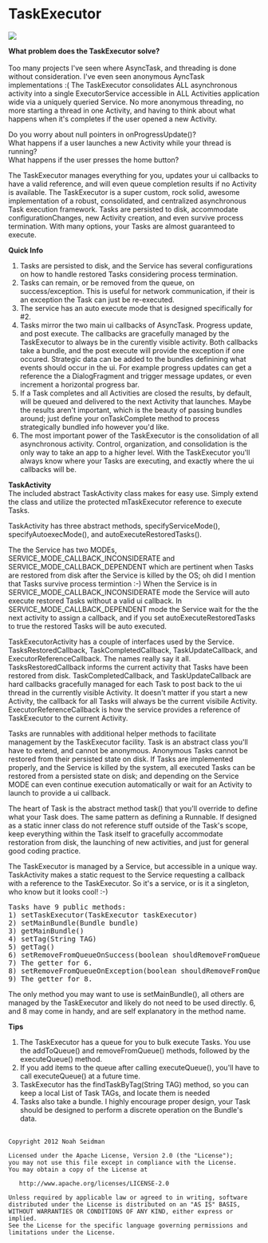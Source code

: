 TaskExecutor
===================

<img src="http://upload.wikimedia.org/wikipedia/commons/thumb/1/1e/Highway_401_by_401-DVP.jpg/320px-Highway_401_by_401-DVP.jpg"/>

<b>What problem does the TaskExecutor solve?</b></br><br>
Too many projects I've seen where AsyncTask, and threading is done without consideration. I've even seen anonymous 
AyncTask implementations :( The TaskExecutor consolidates ALL asynchronous 
activity into a single ExecutorService accessible in ALL Activities application wide via a uniquely queried Service. 
No more anonymous threading, no more starting a thread in one Activity, and having to think about what happens when it's 
completes if the user opened a new Activity. 

Do you worry about null pointers in onProgressUpdate()?<br>
What happens if a user launches a new Activity while your thread is running?<br>
What happens if the user presses the home button?

The TaskExecutor manages everything for you, updates your ui callbacks to have a valid reference, and will even queue 
completion results if no Activity is available. The TaskExecutor is a super custom, rock solid, awesome implementation 
of a robust, consolidated, and centralized asynchronous Task execution framework. Tasks are persisted to disk, 
accommodate configurationChanges, new Activity creation, and even survive process termination. With many options, 
your Tasks are almost guaranteed to execute.

<b>Quick Info</b><br>
1) Tasks are persisted to disk, and the Service has several configurations on how to handle restored Tasks considering process termination.<br>
2) Tasks can remain, or be removed from the queue, on success/exception. This is useful for network communication, if their is an exception
the Task can just be re-executed.<br>
3) The service has an auto execute mode that is designed specifically for #2.<br>
4) Tasks mirror the two main ui callbacks of AsyncTask. Progress update, and post execute. The callbacks are gracefully managed 
by the TaskExecutor to always be in the curently visible activity. Both callbacks take a bundle, and the post execute will 
provide the exception if one occured. Strategic data can be added to the bundles definining what events should occur in the ui. For example 
progress updates can get a reference the a DialogFragment and trigger message updates, or even increment a horizontal progress bar.<br>
5) If a Task completes and all Activities are closed the results, by default, will be queued and delivered to the next Activity that launches. 
Maybe the results aren't important, which is the beauty of passing bundles around; just define your onTaskComplete method to process strategically 
bundled info however you'd like.<br>
6) The most important power of the TaskExecutor is the consolidation of all asynchronous activity. Control, organization, and consolidation is 
the only way to take an app to a higher level. With the TaskExecutor you'll always know where your Tasks are executing, and exactly 
where the ui callbacks will be.<br>

<b>TaskActivity</b><br>
The included abstract TaskActivity class makes for easy use. Simply extend the class and utilize the protected 
mTaskExecutor reference to execute Tasks. 

TaskActivity has three abstract methods, specifyServiceMode(), specifyAutoexecMode(), and 
autoExecuteRestoredTasks(). 

The the Service has two MODEs, SERVICE_MODE_CALLBACK_INCONSIDERATE and SERVICE_MODE_CALLBACK_DEPENDENT which 
are pertinent when Tasks are restored from disk 
after the Service is killed by the OS; oh did I mention that Tasks survive process termintion :-) 
When the Service is in SERVICE_MODE_CALLBACK_INCONSIDERATE mode 
the Service will auto execute restored Tasks without a valid ui callback. In SERVICE_MODE_CALLBACK_DEPENDENT mode the Service 
wait for the the next activity to assign a callback, and if you set autoExecuteRestoredTasks to true the restored 
Tasks will be auto executed.

TaskExecutorActivity has a couple of interfaces used by the Service. TasksRestoredCallback, TaskCompletedCallback, TaskUpdateCallback, 
and ExecutorReferenceCallback. The names really say it all. TasksRestoredCallback informs the current activity 
that Tasks have been restored from disk. TaskCompletedCallback, and TaskUpdateCallback are hard callbacks gracefully managed for each Task 
to post back to the ui thread in the currently visible Activity. It doesn't matter if you start a new Activity, the callback 
for all Tasks will always be the current visibile Activity. ExecutorReferenceCallback is how the service provides 
a reference of TaskExecutor to the current Activity.

Tasks are runnables with additional helper methods to facilitate management by the TaskExecutor facility. 
Task is an abstract class you'll have to extend, and cannot be anonymous. Anonymous Tasks cannot be restored from 
their persisted state on disk. If Tasks are implemented properly, and the Service is killed by the system, all executed 
Tasks can be restored from a persisted state on disk; and depending on the Service MODE can even continue execution 
automatically or wait for an Activity to launch to provide a ui callback.

The heart of Task is the abstract method task() that you'll override to define what your Task does. The same pattern as defining 
a Runnable. If designed as a static inner class do not reference stuff outside of the Task's scope, keep everything 
within the Task itself to gracefully accommodate restoration from disk, the launching of new activities, and just 
for general good coding practice. 

The TaskExecutor is managed by a Service, but accessible in a unique way. TaskActivity makes a static request to the Service requesting a callback with a reference to 
the TaskExecutor. So it's a service, or is it a singleton, who know but it looks cool! :-)

<pre>
Tasks have 9 public methods:
1) setTaskExecutor(TaskExecutor taskExecutor)
2) setMainBundle(Bundle bundle)
3) getMainBundle()
4) setTag(String TAG)
5) getTag()
6) setRemoveFromQueueOnSuccess(boolean shouldRemoveFromQueueOnSuccess)
7) The getter for 6.
8) setRemoveFromQueueOnException(boolean shouldRemoveFromQueueOnException)
9) The getter for 8.
</pre>

The only method you may want to use is setMainBundle(), all others are managed by the TaskExecutor and likely do not need to be used directly. 
6, and 8 may come in handy, and are self explanatory in the method name.

<b>Tips</b><br>
1) The TaskExecutor has a queue for you to bulk execute Tasks. You use the addToQueue() and removeFromQueue() methods, 
followed by the executeQueue() method.<br>
2) If you add items to the queue after calling executeQueue(), you'll have to call executeQueue() at a future time.<br>
4) TaskExecutor has the findTaskByTag(String TAG) method, so you can keep a local List of Task TAGs, and locate them is needed<br>
5) Tasks also take a bundle. I highly encourage proper design, your Task should be designed to perform a discrete operation on the Bundle's data.
<br><br>

<pre><code>Copyright 2012 Noah Seidman

Licensed under the Apache License, Version 2.0 (the "License");
you may not use this file except in compliance with the License.
You may obtain a copy of the License at

   http://www.apache.org/licenses/LICENSE-2.0

Unless required by applicable law or agreed to in writing, software
distributed under the License is distributed on an "AS IS" BASIS,
WITHOUT WARRANTIES OR CONDITIONS OF ANY KIND, either express or implied.
See the License for the specific language governing permissions and
limitations under the License.
</code></pre>

